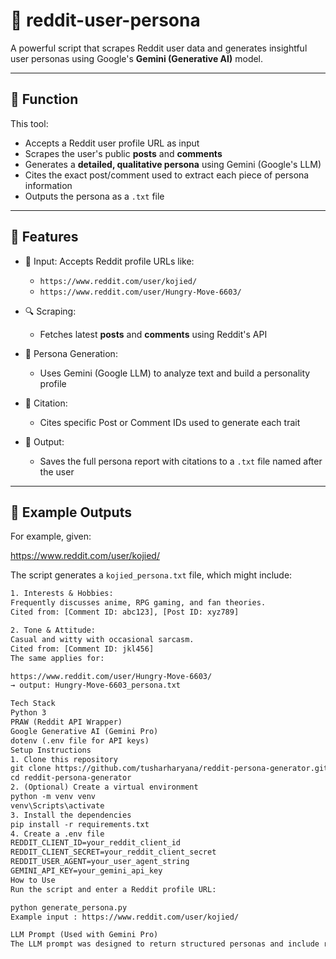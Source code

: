 # 📘 reddit-user-persona

A powerful script that scrapes Reddit user data and generates insightful user personas using Google's **Gemini (Generative AI)** model.

---

## 🚀 Function

This tool:
- Accepts a Reddit user profile URL as input
- Scrapes the user's public **posts** and **comments**
- Generates a **detailed, qualitative persona** using Gemini (Google's LLM)
- Cites the exact post/comment used to extract each piece of persona information
- Outputs the persona as a `.txt` file

---

## 🌟 Features

- 🔗 Input: Accepts Reddit profile URLs like:
  - `https://www.reddit.com/user/kojied/`
  - `https://www.reddit.com/user/Hungry-Move-6603/`

- 🔍 Scraping:
  - Fetches latest **posts** and **comments** using Reddit's API

- 🤖 Persona Generation:
  - Uses Gemini (Google LLM) to analyze text and build a personality profile

- 📌 Citation:
  - Cites specific Post or Comment IDs used to generate each trait

- 📄 Output:
  - Saves the full persona report with citations to a `.txt` file named after the user

---

## 🧠 Example Outputs

For example, given:

https://www.reddit.com/user/kojied/

The script generates a `kojied_persona.txt` file, which might include:

```txt
1. Interests & Hobbies:
Frequently discusses anime, RPG gaming, and fan theories.
Cited from: [Comment ID: abc123], [Post ID: xyz789]

2. Tone & Attitude:
Casual and witty with occasional sarcasm.
Cited from: [Comment ID: jkl456]
The same applies for:

https://www.reddit.com/user/Hungry-Move-6603/
→ output: Hungry-Move-6603_persona.txt

Tech Stack
Python 3
PRAW (Reddit API Wrapper)
Google Generative AI (Gemini Pro)
dotenv (.env file for API keys)
Setup Instructions
1. Clone this repository
git clone https://github.com/tusharharyana/reddit-persona-generator.git
cd reddit-persona-generator
2. (Optional) Create a virtual environment
python -m venv venv
venv\Scripts\activate
3. Install the dependencies
pip install -r requirements.txt
4. Create a .env file
REDDIT_CLIENT_ID=your_reddit_client_id
REDDIT_CLIENT_SECRET=your_reddit_client_secret
REDDIT_USER_AGENT=your_user_agent_string
GEMINI_API_KEY=your_gemini_api_key
How to Use
Run the script and enter a Reddit profile URL:

python generate_persona.py
Example input : https://www.reddit.com/user/kojied/

LLM Prompt (Used with Gemini Pro)
The LLM prompt was designed to return structured personas and include references to specific posts/comments used for inferen
